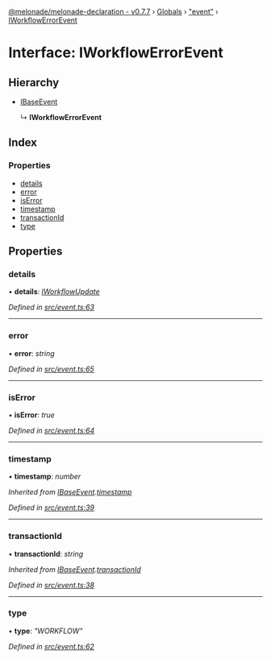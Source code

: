 [@melonade/melonade-declaration - v0.7.7](../README.md) › [Globals](../globals.md) › ["event"](../modules/_event_.md) › [IWorkflowErrorEvent](_event_.iworkflowerrorevent.md)

# Interface: IWorkflowErrorEvent

## Hierarchy

* [IBaseEvent](_event_.ibaseevent.md)

  ↳ **IWorkflowErrorEvent**

## Index

### Properties

* [details](_event_.iworkflowerrorevent.md#details)
* [error](_event_.iworkflowerrorevent.md#error)
* [isError](_event_.iworkflowerrorevent.md#iserror)
* [timestamp](_event_.iworkflowerrorevent.md#timestamp)
* [transactionId](_event_.iworkflowerrorevent.md#transactionid)
* [type](_event_.iworkflowerrorevent.md#type)

## Properties

###  details

• **details**: *[IWorkflowUpdate](_event_.iworkflowupdate.md)*

*Defined in [src/event.ts:63](https://github.com/devit-tel/melonade-declaration/blob/4a3ce57/src/event.ts#L63)*

___

###  error

• **error**: *string*

*Defined in [src/event.ts:65](https://github.com/devit-tel/melonade-declaration/blob/4a3ce57/src/event.ts#L65)*

___

###  isError

• **isError**: *true*

*Defined in [src/event.ts:64](https://github.com/devit-tel/melonade-declaration/blob/4a3ce57/src/event.ts#L64)*

___

###  timestamp

• **timestamp**: *number*

*Inherited from [IBaseEvent](_event_.ibaseevent.md).[timestamp](_event_.ibaseevent.md#timestamp)*

*Defined in [src/event.ts:39](https://github.com/devit-tel/melonade-declaration/blob/4a3ce57/src/event.ts#L39)*

___

###  transactionId

• **transactionId**: *string*

*Inherited from [IBaseEvent](_event_.ibaseevent.md).[transactionId](_event_.ibaseevent.md#transactionid)*

*Defined in [src/event.ts:38](https://github.com/devit-tel/melonade-declaration/blob/4a3ce57/src/event.ts#L38)*

___

###  type

• **type**: *"WORKFLOW"*

*Defined in [src/event.ts:62](https://github.com/devit-tel/melonade-declaration/blob/4a3ce57/src/event.ts#L62)*
